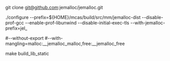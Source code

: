 git clone git@github.com:jemalloc/jemalloc.git

./configure --prefix=${HOME}/mcas/build/src/mm/jemalloc-dist --disable-prof-gcc --enable-prof-libunwind --disable-initial-exec-tls --with-jemalloc-prefix=jel_

#--without-export 
#--with-mangling=malloc:__jemalloc_malloc,free:__jemalloc_free 

make build_lib_static
